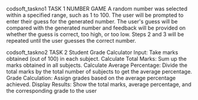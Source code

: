 codsoft_taskno1
TASK 1 NUMBER GAME
 	A random number was selected within a specified range, such as 1 to 100.
  The user will be prompted to enter their guess for the generated number.
  The user's guess will be compared with the generated number and feedback will be provided on whether the guess is correct, too high, or too low.
  Steps 2 and 3 will be repeated until the user guesses the correct number.


codsoft_taskno2
TASK 2 Student Grade Calculator
Input: Take marks obtained (out of 100) in each subject.
Calculate Total Marks: Sum up the marks obtained in all subjects.
Calculate Average Percentage: Divide the total marks by the total number of subjects to get the
average percentage.
Grade Calculation: Assign grades based on the average percentage achieved.
Display Results: Show the total marks, average percentage, and the corresponding grade to the user

